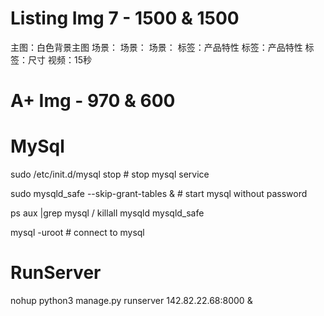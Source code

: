 # Listing Img 7 - 1500 & 1500
主图：白色背景主图
场景：
场景：
场景：
标签：产品特性
标签：产品特性
标签：尺寸
视频：15秒

# A+ Img - 970 & 600

# MySql 
<p>sudo /etc/init.d/mysql stop # stop mysql service</p>
<p>sudo mysqld_safe --skip-grant-tables & # start mysql without password</p>
<p>ps aux |grep mysql  /  killall mysqld mysqld_safe</p>
<p>mysql -uroot # connect to mysql</p>

# RunServer
<p>nohup python3 manage.py runserver 142.82.22.68:8000 &</p>

